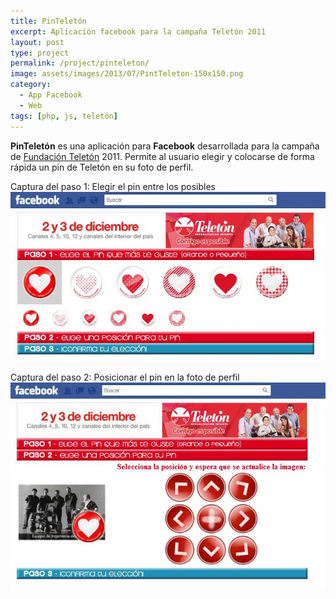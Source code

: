 ```yaml
---
title: PinTeletón
excerpt: Aplicación facebook para la campaña Teletón 2011
layout: post
type: project
permalink: /project/pinteleton/
image: assets/images/2013/07/PintTeleton-150x150.png
category:
  - App Facebook
  - Web
tags: [php, js, teletón]
---
```

**PinTeletón** es una aplicación para **Facebook** desarrollada para la campaña de [Fundación Teletón]("http://www.teleton.org.uy) 2011. Permite al usuario elegir y colocarse de forma rápida un pin de Teletón en su foto de perfil.

Captura del paso 1: Elegir el pin entre los posibles
![Elegir el pin entre los posibles](/assets/images/2011/12/pinteleton1.jpg)

Captura del paso 2: Posicionar el pin en la foto de perfil
![Posicionar el pin en la foto de perfil](/assets/images/2011/12/pinteleton2.jpg)
